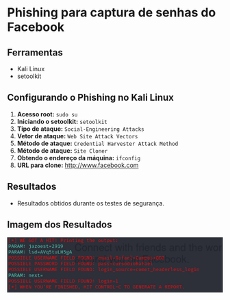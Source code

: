 # Phishing para captura de senhas do Facebook

## Ferramentas
- Kali Linux
- setoolkit

## Configurando o Phishing no Kali Linux
1. **Acesso root:** `sudo su`
2. **Iniciando o setoolkit:** `setoolkit`
3. **Tipo de ataque:** `Social-Engineering Attacks`
4. **Vetor de ataque:** `Web Site Attack Vectors`
5. **Método de ataque:** `Credential Harvester Attack Method`
6. **Método de ataque:** `Site Cloner`
7. **Obtendo o endereço da máquina:** `ifconfig`
8. **URL para clone:** http://www.facebook.com

## Resultados
- Resultados obtidos durante os testes de segurança.

## Imagem dos Resultados
![Resultados](https://github.com/RafaelCamposs7/cibersecurity-desafio-pishing/blob/main/Captura%20de%20tela%202024-10-20%20104321.png)
